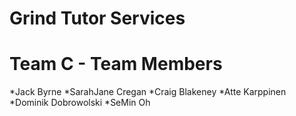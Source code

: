 # Grind Tutor Services

# Team C - Team Members

  *Jack Byrne
  *SarahJane Cregan
  *Craig Blakeney
  *Atte Karppinen
  *Dominik Dobrowolski
  *SeMin Oh
